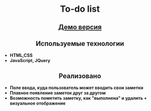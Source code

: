 <h1 align = "center">To-do list</h1>
<h2 align = "center"><a href = "https://snekzip.github.io/To-do-list">Демо версия</a></h2>
<h2 align = "center">Используемые технологии</h2>
<ul>
    <li><b>HTML,CSS</b></li>
    <li><b>JavaScript, JQuery</b></li>
</ul>
<h2 align = "center">Реализовано</h2>
<ul>
    <li><b>Поле ввода, куда пользователь может вводить свои заметки</b></li>
    <li><b>Плавное появление заметок друг за другом</b></li>
    <li><b>Возможность пометить заметку, как "выполнена" и удалить + визуальное отображение</b></li>
</ul>